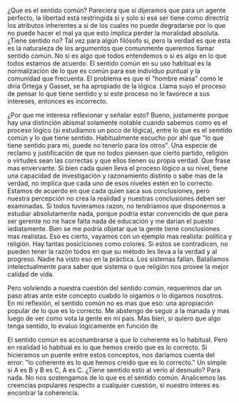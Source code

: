 ¿Que es el sentido común? Pareciera que si dijeramos que para un agente perfecto, la libertad está restringida si y solo si ese ser tiene como directriz los atributos inherentes a si de los cuales no puede degradarse por lo que no puede hacer el mal ya que esto implica perder la moralidad absoluta. ¿Tiene sentido no? Tal vez para algún filósofo si, pero la verdad es que esta es la naturaleza de los argumentos que comunmente queremos llamar sentido común. No si es algo que todos entendemos o si es algo en lo que todos estamos de acuerdo. El sentido común en su uso habitual es la normalización de lo que es común para ese individuo puntual y la comunidad que frecuenta. El problema es que el "hombre masa" como le diria Ortega y Gasset, se ha apropiado de la lógica. Llama suyo el proceso de pensar lo que tiene sentido y si este proceso no le favorece a sus intereses, entonces es incorrecto.  
  
¿Por que me interesa reflexionar y señalar esto? Bueno, justamente porque hay una distinción abismal solamente notable cuando sabemos como es el proceso lógico (si estudiamos un poco de lógica), entre lo que es el semtido común y lo que tiene sentido. Habitualmente escucho por ahí que "lo que tiene sentido para mi, puede no tenerlo para los otros". Una especie de reclamo y justificación de que no todos piensen que cierto partido, religión o virtudes sean las correctas y que ellos tienen su propia verdad. Que frase mas envervante. Si bien cada quien lleva el proceso lógico a su nivel, tiene una capacidad de investigación y razonamiento distinto o sabe mas de la verdad, no implica que cada uno de esos niveles estén en lo correcto. Estamos de acuerdo en que cada quien saca sus conclusiones, pero nuestra percepción no crea la realidad y nuestras conclusiones deben ser examinadas. Si todos tuvieramos razon, no tendriamos que disponernos a estudiar absolutamente nada, porque podria estar convencido de que para ser gerente no ne hace falta nada de educación y me darian el puesto iediatamente. Bien se me podría objetar que la gente tiene conclusiones mas realistas. Eso es cierto, vayamos con un ejemplo mas realista: política y religión. Hay tantas posiciciones como colores. Si estos se contradicen, no pueden tener la razón todos en que su método les lleva a la verdad y al progreso. Nadie ha visto eso en la práctica. Los sistemas fallan. Batallamos intelectualmente para saber que sistema o que religión nos provee la mejor calidad de vida.  
  
Pero volviendo a nuestra cuestión del sentido común, requerimos dar un paso atras ante este concepto cuabdo lo oigamos o lo digamos nosotros. En mi reflexión, el sentido común no es mas que eso: una apropiación popular de lo que es lo correcto. Me abstengo de seguir a la manada y mas luego de ver como vota la gente en mi pais. Mas bien, si quiero que algo tenga sentido, lo evaluo lógicamente en función de  
  
  
El sentido común es acostumbrarse a que lo coherente es lo habitual. Pero en realidad lo habitual es lo que hemos creido que es lo correcto. Si hicieramos un puente entre estos conceptos, nos dariamos cuenta del error: "lo coherente es lo que hemos creido que es lo correcto." Un simple si A es B y B es C, A es C. ¿Tiene semtido esto al verlo al desnudo? Para nada. No nos sostengamos de lo que es el sentido común. Analicemos las creencias populares respecto a cualquier cuestión, si nuestro interes es encontrar la coherencia.